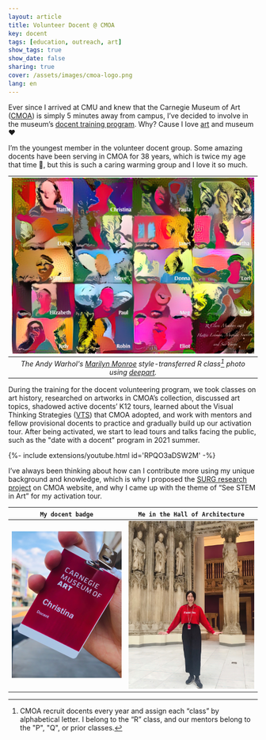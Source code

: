 ```yaml
---
layout: article
title: Volunteer Docent @ CMOA
key: docent
tags: [education, outreach, art]
show_tags: true
show_date: false
sharing: true
cover: /assets/images/cmoa-logo.png
lang: en
---
```


Ever since I arrived at CMU and knew that the Carnegie Museum of Art ([CMOA]) is simply 5 minutes away from campus, I’ve decided to involve in the museum’s [docent training program][docent]. Why? Cause I love [art] and museum :heart:

<!--more-->

I’m the youngest member in the volunteer docent group. Some amazing docents have been serving in CMOA for 38 years, which is twice my age that time :rofl:, but this is such a caring warming group and I love it so much.

| ![](/assets/images/cmoa-style.jpg) |
|:--:|
| *The Andy Warhol's [Marilyn Monroe][andy] style-transferred R class[^1] photo using [deepart].* |

During the training for the docent volunteering program, we took classes on art history, researched on artworks in CMOA’s collection, discussed art topics, shadowed active docents’ K12 tours, learned about the Visual Thinking Strategies ([VTS]) that CMOA adopted, and work with mentors and fellow provisional docents to practice and gradually build up our activation tour. After being activated, we start to lead tours and talks facing the public, such as the "date with a docent" program in 2021 summer. 

<div>{%- include extensions/youtube.html id='RPQO3aDSW2M' -%}</div>

I’ve always been thinking about how can I contribute more using my unique background and knowledge, which is why I proposed the [SURG research project][project] on CMOA website, and why I came up with the theme of “See STEM in Art” for my activation tour.

| `My docent badge` | `Me in the Hall of Architecture`|
| ---- | ---- |
| ![](/assets/images/cmoa-badge.jpg) | ![](/assets/images/cmoa-me.jpg) |


[^1]: CMOA recruit docents every year and assign each “class” by alphabetical letter. I belong to the “R” class, and our mentors belong to the "P", "Q", or prior classes.

[art]: /en_portfolio/8-art.html
[CMOA]: https://cmoa.org/
[deepart]: https://deepart.io/
[docent]: https://cmoa.org/join-give/docent/
[VTS]: https://vtshome.org/
[project]: /en_research/4-cmoa-web.html
[andy]: https://www.artetrama.com/blogs/news/about-andy-warhols-sunday-b-morning-marilyn-monroe-series
